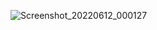 ![Screenshot_20220612_000127](https://user-images.githubusercontent.com/86542760/173212427-dbb3e9d7-11bf-4f69-8dbb-10cdd42a2d62.png)
